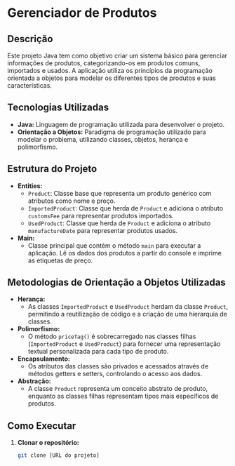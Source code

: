 # Gerenciador de Produtos

## Descrição
Este projeto Java tem como objetivo criar um sistema básico para gerenciar informações de produtos, categorizando-os em produtos comuns, importados e usados. A aplicação utiliza os princípios da programação orientada a objetos para modelar os diferentes tipos de produtos e suas características.

## Tecnologias Utilizadas
* **Java:** Linguagem de programação utilizada para desenvolver o projeto.
* **Orientação a Objetos:** Paradigma de programação utilizado para modelar o problema, utilizando classes, objetos, herança e polimorfismo.

## Estrutura do Projeto
* **Entities:**
  * `Product`: Classe base que representa um produto genérico com atributos como nome e preço.
  * `ImportedProduct`: Classe que herda de `Product` e adiciona o atributo `customsFee` para representar produtos importados.
  * `UsedProduct`: Classe que herda de `Product` e adiciona o atributo `manufactureDate` para representar produtos usados.
* **Main:**
  * Classe principal que contém o método `main` para executar a aplicação. Lê os dados dos produtos a partir do console e imprime as etiquetas de preço.

## Metodologias de Orientação a Objetos Utilizadas
* **Herança:**
  * As classes `ImportedProduct` e `UsedProduct` herdam da classe `Product`, permitindo a reutilização de código e a criação de uma hierarquia de classes.
* **Polimorfismo:**
  * O método `priceTag()` é sobrecarregado nas classes filhas (`ImportedProduct` e `UsedProduct`) para fornecer uma representação textual personalizada para cada tipo de produto.
* **Encapsulamento:**
  * Os atributos das classes são privados e acessados através de métodos getters e setters, controlando o acesso aos dados.
* **Abstração:**
  * A classe `Product` representa um conceito abstrato de produto, enquanto as classes filhas representam tipos mais específicos de produtos.

## Como Executar
1. **Clonar o repositório:**
   ```bash
   git clone [URL do projeto]
